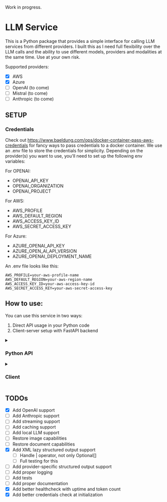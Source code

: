 Work in progress.

# LLM Service

This is a Python package that provides a simple interface for calling LLM services from different providers. I built this as I need full flexibility over the LLM calls and the ability to use different models, providers and modalities at the same time. Use at your own risk.

Supported providers:
- [x] AWS
- [x] Azure
- [ ] OpenAI (to come)
- [ ] Mistral (to come)
- [ ] Anthropic (to come)

## SETUP

### Credentials 

Check out https://www.baeldung.com/ops/docker-container-pass-aws-credentials for fancy ways to pass credentials to a docker container.
We use an .env file to store the credentials for simplicity.
Depending on the provider(s) you want to use, you'll need to set up the following env variables:

For OPENAI:
- OPENAI_API_KEY
- OPENAI_ORGANIZATION
- OPENAI_PROJECT

For AWS:
- AWS_PROFILE
- AWS_DEFAULT_REGION 
- AWS_ACCESS_KEY_ID
- AWS_SECRET_ACCESS_KEY

For Azure:
- AZURE_OPENAI_API_KEY
- AZURE_OPEN_AI_API_VERSION
- AZURE_OPENAI_DEPLOYMENT_NAME


An .env file looks like this:

```
AWS_PROFILE=your-aws-profile-name
AWS_DEFAULT_REGION=your-aws-region-name
AWS_ACCESS_KEY_ID=your-aws-access-key-id
AWS_SECRET_ACCESS_KEY=your-aws-secret-access-key
```

## How to use:

You can use this service in two ways:

1. Direct API usage in your Python code
2. Client-server setup with FastAPI backend

<details> 
<summary><h3> Python API</h3></summary> 

The direct API allows you to interact with LLM providers without running a server. Here's a basic example:

```python
from llm_serv.providers.base import LLMRequest
from llm_serv.registry import REGISTRY
from llm_serv.api import get_llm_service
from llm_serv.conversation.conversation import Conversation

# List available providers and models
providers = REGISTRY.providers
models = REGISTRY.models

# Select a model and create service
model = REGISTRY.get_model(provider='AWS', name='claude-3-haiku')
llm_service = get_llm_service(model)

# Create conversation and request
conversation = Conversation.from_prompt("What's 1+1?")
request = LLMRequest(conversation=conversation)

# Get response
response = llm_service(request)
print(response.output)
```
For more details, see the complete example in examples/example_api.py.

</details>

<details> 
<summary><h3> Client</h3></summary> 

### Setup server

You can run the server either locally or using Docker.

<details> 
<summary><h4> Setup local instance</h4></summary> 

1. Install the package and its dependencies:

```bash
poetry install
```

2. Run the FastAPI server:
```bash
python -m llm_serv.server
```

3. The server will be available at `http://localhost:9999`.

</details>

<details> 
<summary><h4> Setup docker container</h4></summary> 

1. Build the Docker image:

```bash
docker build -t llm-service .
```

2. Run the container:
```bash
docker run -d \
-p 9999:9999 \
-e AWS_PROFILE=your-aws-profile-name \
-e AWS_DEFAULT_REGION=your-aws-region-name \
-e AWS_ACCESS_KEY_ID=your-aws-access-key-id \
-e AWS_SECRET_ACCESS_KEY=your-aws-secret-access-key \
llm-service
```

3. The server will be available at `http://localhost:9999`.

</details>

### Use the client

Here's a basic example of using the client:

```python
import asyncio
from llm_serv.client import LLMServiceClient
from llm_serv.conversation.conversation import Conversation
from llm_serv.providers.base import LLMRequest

async def main():
    # Initialize the client
    client = LLMServiceClient(host="localhost", port=9999)

    # List available providers and models
    providers = await client.list_providers()
    all_models = await client.list_models()

    # Set the model to use
    client.set_model(provider="AWS", name="claude-3-haiku")

    # Create and send a chat request
    conversation = Conversation.from_prompt("What's 1+1?")

    request = LLMRequest(conversation=conversation)

    response = await client.chat(request)
    
    print("Response:", response)

if __name__ == "__main__":
    asyncio.run(main())
```

For more details, see the complete example in ``examples/example_client.py``.

</details>


## TODOs

- [x] Add OpenAI support
- [ ] Add Anthropic support
- [ ] Add streaming support
- [ ] Add caching support
- [ ] Add local LLM support 
- [ ] Restore image capabilities
- [ ] Restore document capabilities
- [X] Add XML lazy structured output support
    - [ ] Handle | operator, not only Optional[]
    - [ ] Full testing for this
- [ ] Add provider-specific structured output support
- [ ] Add proper logging
- [ ] Add tests
- [ ] Add proper documentation
- [X] Add better healthcheck with uptime and token count
- [X] Add better credentials check at initialization
